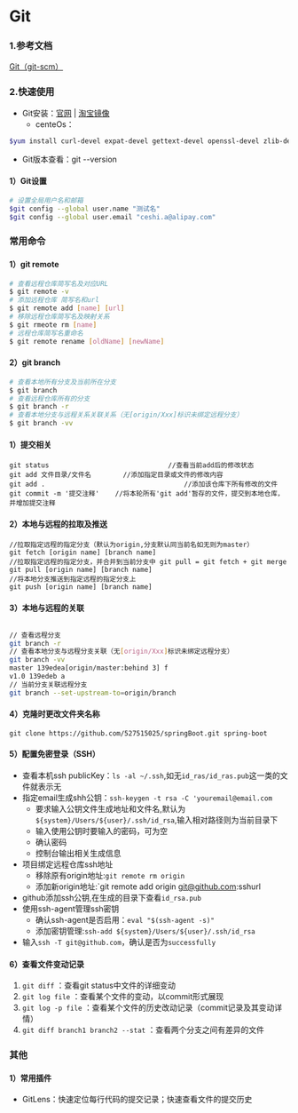 # Git

<a name="qWXwu"></a>
### 1.参考文档
[Git（git-scm）](https://git-scm.com/book/zh/v2)<br />

<a name="ubtWx"></a>
### 2.快速使用

- Git安装：[官网](https://git-scm.com/) | [淘宝镜像](https://npm.taobao.org/mirrors/git-for-windows)
   - centeOs：
```bash
$yum install curl-devel expat-devel gettext-devel openssl-devel zlib-devel
```

- Git版本查看：git --version
<a name="Zlodq"></a>
#### 1）Git设置
```bash
# 设置全局用户名和邮箱
$git config --global user.name "测试名"
$git config --global user.email "ceshi.a@alipay.com"
```


<a name="y7h1y"></a>
### 常用命令
<a name="ZX4ku"></a>
#### 1）git remote
```bash
# 查看远程仓库简写名及对应URL
$ git remote -v
# 添加远程仓库 简写名和url
$ git remote add [name] [url]
# 移除远程仓库简写名及映射关系
$ git rmeote rm [name]
# 远程仓库简写名重命名
$ git remote rename [oldName] [newName]
```
<a name="GrACS"></a>
#### 2）git branch
```bash
# 查看本地所有分支及当前所在分支
$ git branch
# 查看远程仓库所有的分支
$ git branch -r
# 查看本地分支与远程关系关联关系（无[origin/Xxx]标识未绑定远程分支）
$ git branch -vv
```
<a name="gDBLu"></a>
#### 
<a name="V9gPn"></a>
#### 1）提交相关
```
git status   							//查看当前add后的修改状态
git add 文件目录/文件名		//添加指定目录或文件的修改内容
git add .									//添加该仓库下所有修改的文件
git commit -m '提交注释'	//将本轮所有'git add'暂存的文件，提交到本地仓库，并增加提交注释
```
<a name="a8cc9c0c"></a>
#### 2）本地与远程的拉取及推送
```
//拉取指定远程的指定分支（默认为origin,分支默认同当前名如无则为master）
git fetch [origin name] [branch name]
//拉取指定远程的指定分支，并合并到当前分支中 git pull = git fetch + git merge
git pull [origin name] [branch name] 
//将本地分支推送到指定远程的指定分支上
git push [origin name] [branch name]
```
<a name="6dc41b27"></a>
#### 3）本地与远程的关联
```bash

// 查看远程分支
git branch -r
// 查看本地分支与远程分支关联（无[origin/Xxx]标识未绑定远程分支）
git branch -vv
master 139edea[origin/master:behind 3] f
v1.0 139edeb a
// 当前分支关联远程分支
git branch --set-upstream-to=origin/branch
```
<a name="3a7465d8"></a>
#### 4）克隆时更改文件夹名称
```
git clone https://github.com/527515025/springBoot.git spring-boot
```
<a name="ba9965f1"></a>
#### 5）配置免密登录（SSH）

- 查看本机ssh publicKey：`ls -al ~/.ssh`,如无`id_ras/id_ras.pub`这一类的文件就表示无
- 指定email生成shh公钥：`ssh-keygen -t rsa -C 'youremail@email.com`
   - 要求输入公钥文件生成地址和文件名,默认为`${system}/Users/${user}/.ssh/id_rsa`,输入相对路径则为当前目录下
   - 输入使用公钥时要输入的密码，可为空
   - 确认密码
   - 控制台输出相关生成信息
- 项目绑定远程仓库ssh地址
   - 移除原有origin地址:`git remote rm origin`
   - 添加新origin地址:`git remote add origin [git@github.com]():sshurl
- github添加ssh公钥,在生成的目录下查看`id_rsa.pub`
- 使用ssh-agent管理ssh密钥
   - 确认ssh-agent是否启用：`eval "$(ssh-agent -s)"`
   - 添加密钥管理:`ssh-add ${system}/Users/${user}/.ssh/id_rsa`
- 输入`ssh -T git@github.com`，确认是否为`successfully`
<a name="kIRIV"></a>
#### 6）查看文件变动记录

1. `git diff` ：查看git status中文件的详细变动
1. `git log file` ：查看某个文件的变动，以commit形式展现
1. `git log -p file` ：查看某个文件的历史改动记录（commit记录及其变动详情）
1. `git diff branch1 branch2 --stat` ：查看两个分支之间有差异的文件
<a name="umwSI"></a>
### 其他
<a name="iGOtk"></a>
#### 1）常用插件

- GitLens：快速定位每行代码的提交记录；快速查看文件的提交历史
